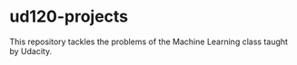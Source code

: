 ud120-projects
==============

This repository tackles the problems of the Machine Learning class taught by Udacity.
